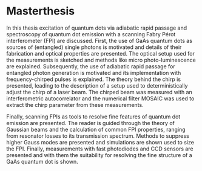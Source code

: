 # Masterthesis

In this thesis excitation of quantum dots via adiabatic rapid passage and spectroscopy of quantum dot emission with a scanning Fabry Pérot interferometer (FPI) are discussed.
First, the use of GaAs quantum dots as sources of (entangled) single photons is motivated and details of their fabrication and optical properties are presented.
The optical setup used for the measurements is sketched and methods like micro photo-luminescence are explained.
Subsequently, the use of adiabatic rapid passage for entangled photon generation is motivated and its implementation with frequency-chirped pulses is explained.
The theory behind the chirp is presented, leading to the description of a setup used to deterministically adjust the chirp of a laser beam.
The chirped beam was measured with an interferometric autocorrelator and the numerical filter MOSAIC was used to extract the chirp parameter from these measurements.

Finally, scanning FPIs as tools to resolve fine features of quantum dot emission are presented.
The reader is guided through the theory of Gaussian beams and the calculation of common FPI properties, ranging from resonator losses to its transmission spectrum.
Methods to suppress higher Gauss modes are presented and simulations are shown used to size the FPI.
Finally, measurements with fast photodiodes and CCD sensors are presented and with them the suitability for resolving the fine structure of a GaAs quantum dot is shown.   
